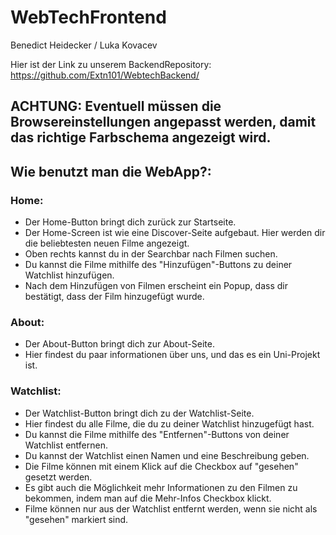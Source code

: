 # WebTechFrontend
Benedict Heidecker / Luka Kovacev

Hier ist der Link zu unserem BackendRepository: https://github.com/Extn101/WebtechBackend/

## ACHTUNG: Eventuell müssen die Browsereinstellungen angepasst werden, damit das richtige Farbschema angezeigt wird.
## Wie benutzt man die WebApp?:

### Home: 
- Der Home-Button bringt dich zurück zur Startseite.
- Der Home-Screen ist wie eine Discover-Seite aufgebaut. Hier werden dir die beliebtesten neuen Filme angezeigt.
- Oben rechts kannst du in der Searchbar nach Filmen suchen.
- Du kannst die Filme mithilfe des "Hinzufügen"-Buttons zu deiner Watchlist hinzufügen.
- Nach dem Hinzufügen von Filmen erscheint ein Popup, dass dir bestätigt, dass der Film hinzugefügt wurde.

### About:
- Der About-Button bringt dich zur About-Seite.
- Hier findest du paar informationen über uns, und das es ein Uni-Projekt ist.

### Watchlist:
- Der Watchlist-Button bringt dich zu der Watchlist-Seite.
- Hier findest du alle Filme, die du zu deiner Watchlist hinzugefügt hast.
- Du kannst die Filme mithilfe des "Entfernen"-Buttons von deiner Watchlist entfernen.
- Du kannst der Watchlist einen Namen und eine Beschreibung geben.
- Die Filme können mit einem Klick auf die Checkbox auf "gesehen" gesetzt werden.
- Es gibt auch die Möglichkeit mehr Informationen zu den Filmen zu bekommen, indem man auf die Mehr-Infos Checkbox klickt.
- Filme können nur aus der Watchlist entfernt werden, wenn sie nicht als "gesehen" markiert sind.
